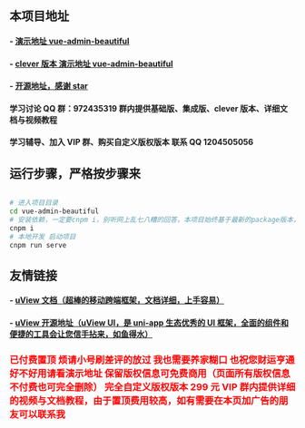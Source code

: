 ## 本项目地址

#### - [演示地址 vue-admin-beautiful ](http://beautiful.panm.cn/vue-admin-beautiful)

#### - [clever 版本 演示地址 vue-admin-beautiful ](http://beautiful.panm.cn/vue-admin-clever)

#### - [开源地址，感谢 star](https://github.com/chuzhixin/vue-admin-beautiful)

#### 学习讨论 QQ 群：972435319 群内提供基础版、集成版、clever 版本、详细文档与视频教程

#### 学习辅导、加入 VIP 群、购买自定义版权版本 联系 QQ 1204505056

## 运行步骤，严格按步骤来

```bash

# 进入项目目录
cd vue-admin-beautiful
# 安装依赖，一定要cnpm i，别听网上乱七八糟的回答，本项目始终基于最新的package版本，cnpm不会出现任何问题，置于怎么安装cnpm自行百度
cnpm i
# 本地开发 启动项目
cnpm run serve
```

## 友情链接

#### - [uView 文档（超棒的移动跨端框架，文档详细，上手容易）](https://uviewui.com/)

#### - [uView 开源地址（uView UI，是 uni-app 生态优秀的 UI 框架，全面的组件和便捷的工具会让您信手拈来，如鱼得水）](https://github.com/YanxinNet/uView)

### <font color="red">已付费置顶 烦请小号刷差评的放过 我也需要养家糊口 也祝您财运亨通 好不好用请看演示地址 保留版权信息可免费商用（页面所有版权信息不付费也可完全删除） 完全自定义版权版本 299 元 VIP 群内提供详细的视频与文档教程，由于置顶费用较高，如有需要在本页加广告的朋友可以联系我</font>
